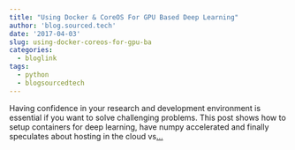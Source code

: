 ```yaml
---
title: "Using Docker & CoreOS For GPU Based Deep Learning"
author: 'blog.sourced.tech'
date: '2017-04-03'
slug: using-docker-coreos-for-gpu-ba
categories:
  - bloglink
tags:
  - python
  - blogsourcedtech
---
```


Having confidence in your research and development environment is essential if you want to solve challenging problems. This post shows how to setup containers for deep learning, have numpy accelerated and finally speculates about hosting in the cloud vs[... <i class="fas fa-external-link-alt"></i>](https://blog.sourced.tech//blog.sourced.tech/post/docker_coreos_gpu_deep_learning/)

